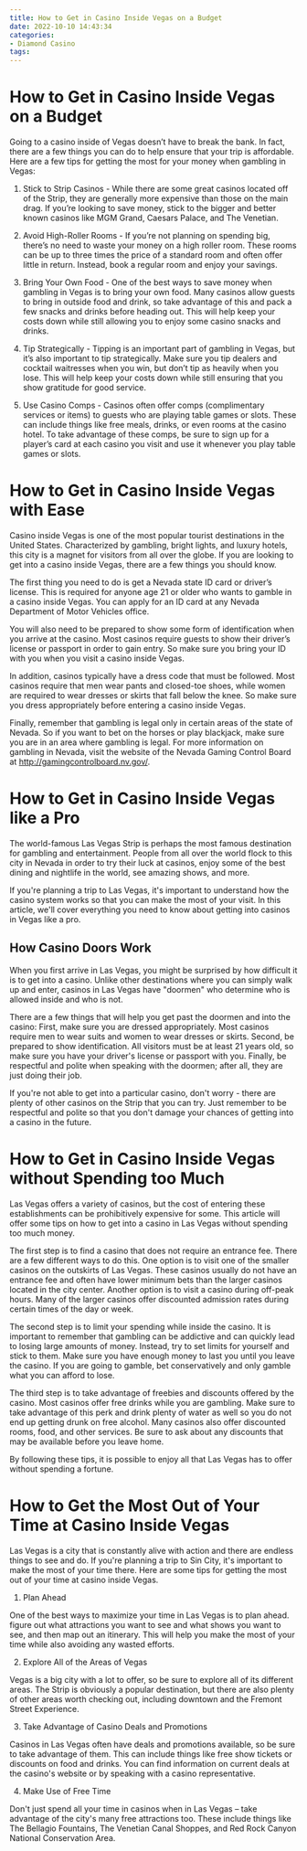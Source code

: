 ```yaml
---
title: How to Get in Casino Inside Vegas on a Budget
date: 2022-10-10 14:43:34
categories:
- Diamond Casino
tags:
---
```



#  How to Get in Casino Inside Vegas on a Budget

Going to a casino inside of Vegas doesn’t have to break the bank. In fact, there are a few things you can do to help ensure that your trip is affordable. Here are a few tips for getting the most for your money when gambling in Vegas:

1. Stick to Strip Casinos - While there are some great casinos located off of the Strip, they are generally more expensive than those on the main drag. If you’re looking to save money, stick to the bigger and better known casinos like MGM Grand, Caesars Palace, and The Venetian.

2. Avoid High-Roller Rooms - If you’re not planning on spending big, there’s no need to waste your money on a high roller room. These rooms can be up to three times the price of a standard room and often offer little in return. Instead, book a regular room and enjoy your savings.

3. Bring Your Own Food - One of the best ways to save money when gambling in Vegas is to bring your own food. Many casinos allow guests to bring in outside food and drink, so take advantage of this and pack a few snacks and drinks before heading out. This will help keep your costs down while still allowing you to enjoy some casino snacks and drinks.

4. Tip Strategically - Tipping is an important part of gambling in Vegas, but it’s also important to tip strategically. Make sure you tip dealers and cocktail waitresses when you win, but don’t tip as heavily when you lose. This will help keep your costs down while still ensuring that you show gratitude for good service.

5. Use Casino Comps - Casinos often offer comps (complimentary services or items) to guests who are playing table games or slots. These can include things like free meals, drinks, or even rooms at the casino hotel. To take advantage of these comps, be sure to sign up for a player’s card at each casino you visit and use it whenever you play table games or slots.

#  How to Get in Casino Inside Vegas with Ease

Casino inside Vegas is one of the most popular tourist destinations in the United States. Characterized by gambling, bright lights, and luxury hotels, this city is a magnet for visitors from all over the globe. If you are looking to get into a casino inside Vegas, there are a few things you should know.

The first thing you need to do is get a Nevada state ID card or driver’s license. This is required for anyone age 21 or older who wants to gamble in a casino inside Vegas. You can apply for an ID card at any Nevada Department of Motor Vehicles office.

You will also need to be prepared to show some form of identification when you arrive at the casino. Most casinos require guests to show their driver’s license or passport in order to gain entry. So make sure you bring your ID with you when you visit a casino inside Vegas.

In addition, casinos typically have a dress code that must be followed. Most casinos require that men wear pants and closed-toe shoes, while women are required to wear dresses or skirts that fall below the knee. So make sure you dress appropriately before entering a casino inside Vegas.

Finally, remember that gambling is legal only in certain areas of the state of Nevada. So if you want to bet on the horses or play blackjack, make sure you are in an area where gambling is legal. For more information on gambling in Nevada, visit the website of the Nevada Gaming Control Board at http://gamingcontrolboard.nv.gov/.

#  How to Get in Casino Inside Vegas like a Pro
The world-famous Las Vegas Strip is perhaps the most famous destination for gambling and entertainment. People from all over the world flock to this city in Nevada in order to try their luck at casinos, enjoy some of the best dining and nightlife in the world, see amazing shows, and more.

If you're planning a trip to Las Vegas, it's important to understand how the casino system works so that you can make the most of your visit. In this article, we'll cover everything you need to know about getting into casinos in Vegas like a pro.

## How Casino Doors Work
When you first arrive in Las Vegas, you might be surprised by how difficult it is to get into a casino. Unlike other destinations where you can simply walk up and enter, casinos in Las Vegas have "doormen" who determine who is allowed inside and who is not.

There are a few things that will help you get past the doormen and into the casino: First, make sure you are dressed appropriately. Most casinos require men to wear suits and women to wear dresses or skirts. Second, be prepared to show identification. All visitors must be at least 21 years old, so make sure you have your driver's license or passport with you. Finally, be respectful and polite when speaking with the doormen; after all, they are just doing their job.

If you're not able to get into a particular casino, don't worry - there are plenty of other casinos on the Strip that you can try. Just remember to be respectful and polite so that you don't damage your chances of getting into a casino in the future.

#  How to Get in Casino Inside Vegas without Spending too Much

Las Vegas offers a variety of casinos, but the cost of entering these establishments can be prohibitively expensive for some. This article will offer some tips on how to get into a casino in Las Vegas without spending too much money.

The first step is to find a casino that does not require an entrance fee. There are a few different ways to do this. One option is to visit one of the smaller casinos on the outskirts of Las Vegas. These casinos usually do not have an entrance fee and often have lower minimum bets than the larger casinos located in the city center. Another option is to visit a casino during off-peak hours. Many of the larger casinos offer discounted admission rates during certain times of the day or week.

The second step is to limit your spending while inside the casino. It is important to remember that gambling can be addictive and can quickly lead to losing large amounts of money. Instead, try to set limits for yourself and stick to them. Make sure you have enough money to last you until you leave the casino. If you are going to gamble, bet conservatively and only gamble what you can afford to lose.

The third step is to take advantage of freebies and discounts offered by the casino. Most casinos offer free drinks while you are gambling. Make sure to take advantage of this perk and drink plenty of water as well so you do not end up getting drunk on free alcohol. Many casinos also offer discounted rooms, food, and other services. Be sure to ask about any discounts that may be available before you leave home.

By following these tips, it is possible to enjoy all that Las Vegas has to offer without spending a fortune.

#  How to Get the Most Out of Your Time at Casino Inside Vegas

Las Vegas is a city that is constantly alive with action and there are endless things to see and do. If you're planning a trip to Sin City, it's important to make the most of your time there. Here are some tips for getting the most out of your time at casino inside Vegas.

1. Plan Ahead

One of the best ways to maximize your time in Las Vegas is to plan ahead. figure out what attractions you want to see and what shows you want to see, and then map out an itinerary. This will help you make the most of your time while also avoiding any wasted efforts.

2. Explore All of the Areas of Vegas

Vegas is a big city with a lot to offer, so be sure to explore all of its different areas. The Strip is obviously a popular destination, but there are also plenty of other areas worth checking out, including downtown and the Fremont Street Experience.

3. Take Advantage of Casino Deals and Promotions

Casinos in Las Vegas often have deals and promotions available, so be sure to take advantage of them. This can include things like free show tickets or discounts on food and drinks. You can find information on current deals at the casino's website or by speaking with a casino representative.

4. Make Use of Free Time

Don't just spend all your time in casinos when in Las Vegas – take advantage of the city's many free attractions too. These include things like The Bellagio Fountains, The Venetian Canal Shoppes, and Red Rock Canyon National Conservation Area.